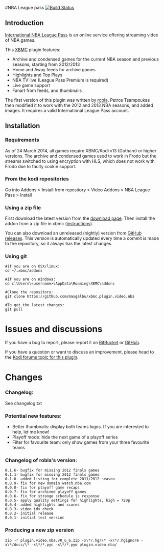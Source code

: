 #NBA League pass [![Build Status](https://travis-ci.org/maxgalbu/xbmc.plugin.video.nba.svg?branch=master)](https://travis-ci.org/maxgalbu/xbmc.plugin.video.nba)

## Introduction

[International NBA League Pass](http://www.nba.com/leaguepass/) is an online service offering streaming video of NBA games.

This [XBMC](http://xbmc.org/) plugin features: 

* Archive and condensed games for the current NBA season and previous seasons, starting from 2012/2013
* Home and Away feeds for archive games
* Highlights and Top Plays
* NBA TV live (League Pass Premium is required)
* Live game support
* Fanart from feeds, and thumbnails

The first version of this plugin was written by [robla](http://forum.xbmc.org/showthread.php?tid=124716). Petros Tsampoukas then modified it to work with the 2012 and 2013 NBA seasons, and added images. It requires a valid International League Pass account.


## Installation

### Requirements

As of 24 March 2014, all games require XBMC/Kodi v13 (Gotham) or higher versions. The archive and condensed games used to work in Frodo but the streams switched to using encryption with HLS, which does not work with Frodo due to faulty cookie support.

### From the kodi repositories

Go into Addons > Install from repository > Video Addons > NBA League Pass > Install

### Using a zip file

First download the latest version from the [download page](https://bitbucket.org/maxgalbu/plugin.video.nba/downloads#available-downloads). Then install the addon from a zip file in xbmc ([instructions](http://wiki.xbmc.org/index.php?title=Add-on_manager#How_to_install_from_a_ZIP_file)).

You can also download an unreleased (nightly) version from [GitHub releases](https://github.com/maxgalbu/xbmc.plugin.video.nba/releases/download/latest/plugin.video.nba-latest.zip). This version is automatically updated every time a commit is made to the repository, so it always has the latest changes.

### Using git

    #if you are on OSX/linux:
    cd ~/.xbmc/addons

    #if you are on Windows:
    cd c:\Users\<username>\AppData\Roaming\XBMC\addons

    #Clone the repository:
    git clone https://github.com/maxgalbu/xbmc.plugin.video.nba

    #To get the latest changes:
    git pull

Issues and discussions
=======================

If you have a bug to report, please report it on [BitBucket](https://bitbucket.org/maxgalbu/plugin.video.nba/issues?status=new&status=open) or [GitHub](https://github.com/maxgalbu/xbmc.plugin.video.nba/issues).

If you have a question or want to discuss an improvement, please head to the [Kodi forums topic for this plugin](http://forum.kodi.tv/showthread.php?tid=124716).

Changes
=======================

### Changelog:

See changelog.txt

### Potential new features:

* Better thumbnails: display both teams logos. If you are interested to help, let me know!
* Playoff mode: hide the next game of a playoff series
* Filter for favourite team: only show games from your three favourite teams

### Changelog of robla's version:

    0.1.6- bugfix for missing 2012 finals games
    0.1.1- bugfix for missing 2012 finals games
    0.1.0- added listing for complete 2011/2012 season
    0.0.9- fix for new domain watch.nba.com
    0.0.8- fix for playoff game recaps
    0.0.7- fix for archived playoff games
    0.0.6- fix for strange schedule js response
    0.0.5- apply quality settings for highlights, high = 720p
    0.0.4- added highlights and scores
    0.0.3- video idx check
    0.0.2- initial release
    0.0.1- initial test version

### Producing a new zip version

    zip -r plugin.video.nba.v0_6_6.zip -x\*/.hg/\* -x\*/.hgignore -x\*/docs/\* -x\*/*.pyc -x\*/*.pyo plugin.video.nba/
